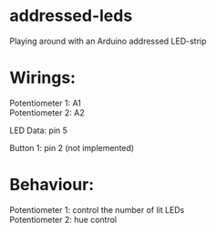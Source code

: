 # addressed-leds

Playing around with an Arduino addressed LED-strip

# Wirings:

  Potentiometer 1: A1  
  Potentiometer 2: A2  

  LED Data: pin 5  

  Button 1: pin 2 (not implemented)  

# Behaviour:

  Potentiometer 1: control the number of lit LEDs  
  Potentiometer 2: hue control  
  
